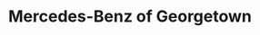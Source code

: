 ---
title: "Mercedes-Benz of Georgetown"
url: /georgetown/mercedes-benz-of-georgetown/
shop: car
---
